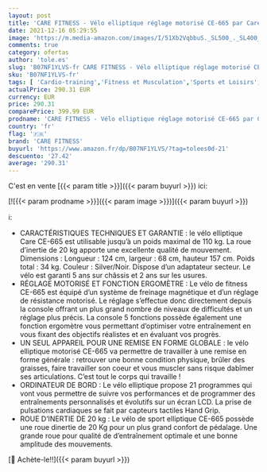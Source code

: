 ```yaml
---
layout: post
title: 'CARE FITNESS - Vélo elliptique réglage motorisé CE-665 par Care | 21 programmes – Remise en Forme complète - Fonction ergomètre'
date: 2021-12-16 05:29:55
image: 'https://m.media-amazon.com/images/I/51Xb2VqbbuS._SL500_._SL400_.jpg'
comments: true
category: ofertas
author: 'tole.es'
slug: 'B07NF1YLVS-fr CARE FITNESS - Vélo elliptique réglage motorisé CE-665 par...'
sku: 'B07NF1YLVS-fr'
tags: [ 'Cardio-training','Fitness et Musculation','Sports et Loisirs','Vélos elliptiques','care fitness', ]
actualPrice: 290.31 EUR
currency: EUR
price: 290.31
comparePrice: 399.99 EUR
prodname: 'CARE FITNESS - Vélo elliptique réglage motorisé CE-665 par Care | 21 programmes – Remise en Forme complète - Fonction ergomètre'
country: 'fr'
flag: '🇫🇷'
brand: 'CARE FITNESS'
buyurl: 'https://www.amazon.fr/dp/B07NF1YLVS/?tag=tolees0d-21'
descuento: '27.42'
average: '290.31'
---
```


C'est en vente [{{< param title >}}]({{< param buyurl >}}) ici:

[![{{< param prodname >}}]({{< param image >}})]({{< param buyurl >}})

ℹ️:

- CARACTÉRISTIQUES TECHNIQUES ET GARANTIE : le vélo elliptique Care CE-665 est utilisable jusqu’à un poids maximal de 110 kg. La roue d’inertie de 20 kg apporte une excellente qualité de mouvement. Dimensions : Longueur : 124 cm, largeur : 68 cm, hauteur 157 cm. Poids total : 34 kg. Couleur : Silver/Noir. Dispose d’un adaptateur secteur. Le vélo est garanti 5 ans sur châssis et 2 ans sur les usures.
- RÉGLAGE MOTORISÉ ET FONCTION ERGOMÈTRE : Le vélo de fitness CE-665 est équipé d’un système de freinage magnétique et d’un réglage de résistance motorisé. Le réglage s’effectue donc directement depuis la console offrant un plus grand nombre de niveaux de difficultés et un réglage plus précis. La console 5 fonctions possède également une fonction ergomètre vous permettant d’optimiser votre entraînement en vous fixant des objectifs réalistes et en évaluant vos progrès.
- UN SEUL APPAREIL POUR UNE REMISE EN FORME GLOBALE : le vélo elliptique motorisé CE-665 va permettre de travailler à une remise en forme générale : retrouver une bonne condition physique, brûler des graisses, faire travailler son coeur et vous muscler sans risque dabîmer ses articulations. C’est tout le corps qui travaille !
- ORDINATEUR DE BORD : Le vélo elliptique propose 21 programmes qui vont vous permettre de suivre vos performances et de programmer des entraînements personnalisés et évolutifs sur un écran LCD. La prise de pulsations cardiaques se fait par capteurs tactiles Hand Grip.
- ROUE D’INERTIE DE 20 kg : Le vélo de sport elliptique CE-665 possède une roue dinertie de 20 Kg pour un plus grand confort de pédalage. Une grande roue pour qualité de d’entraînement optimale et une bonne amplitude des mouvements.

[🛒 Achète-le!!]({{< param buyurl >}})
